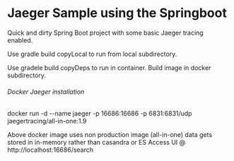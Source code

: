 # Jaeger Sample using the Springboot

Quick and dirty Spring Boot project with some basic Jaeger tracing enabled.

Use gradle build copyLocal to run from local subdirectory.

Use gradele build copyDeps to run in container. Build image in docker subdirectory.

###### Docker Jaeger installation 
docker run -d --name jaeger -p 16686:16686 -p 6831:6831/udp jaegertracing/all-in-one:1.9

Above docker image uses non production image (all-in-one) data gets stored in in-memory rather than casandra or ES
Access UI @ http://localhost:16686/search